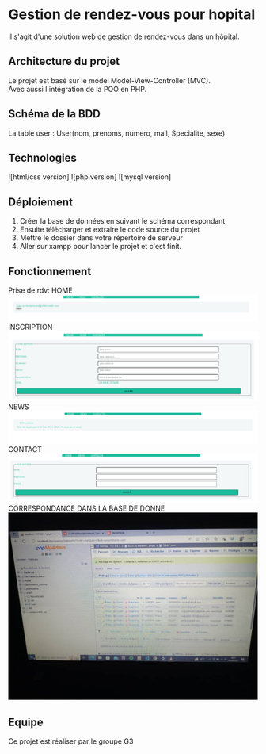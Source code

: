 # Gestion de rendez-vous pour hopital

Il s'agit d'une solution web de gestion de rendez-vous dans un hôpital.


## Architecture du projet

Le projet est basé sur le model Model-View-Controller (MVC).  
Avec aussi l'intégration de la POO en PHP.


## Schéma de la BDD
La table user :
User(nom, prenoms, numero, mail, Specialite, sexe)

## Technologies

![html/css version]
![php version]
![mysql version]


## Déploiement

1. Créer la base de données en suivant le schéma correspondant
2. Ensuite télécharger et extraire le code source du projet
3. Mettre le dossier dans votre répertoire de serveur
4. Aller sur xampp pour lancer le projet et c'est finit.

## Fonctionnement
Prise de rdv:
HOME
<img src="Screenshot at 2023-06-04 07-41-36.png" alt="">
INSCRIPTION
<img src="Screenshot at 2023-06-04 07-41-55.png" alt="">
NEWS
<img src="Screenshot at 2023-06-04 07-42-13.png" alt="">
CONTACT
<img src="Screenshot at 2023-06-04 07-42-39.png" alt="">
CORRESPONDANCE DANS LA BASE DE DONNE
<img src="WhatsApp Image 2023-06-04 at 7.57.33 AM.jpeg" alt="">


## Equipe
Ce projet est réaliser par le groupe G3
